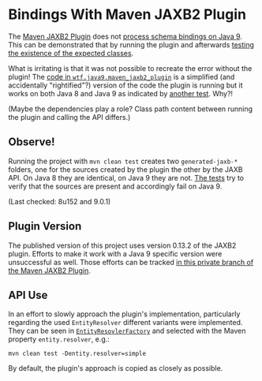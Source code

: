 # Bindings With Maven JAXB2 Plugin

The [Maven JAXB2 Plugin](https://github.com/highsource/maven-jaxb2-plugin) does not [process schema bindings on Java 9](https://github.com/highsource/maven-jaxb2-plugin/issues/120).
This can be demonstrated that by running the plugin and afterwards [testing the existence of the expected classes](src/test/java/wtf/java9/maven_jaxb2_plugin/JaxbPluginTest.java).

What is irritating is that it was not possible to recreate the error without the plugin!
The [code in `wtf.java9.maven_jaxb2_plugin`](src/main/java/wtf/java9/maven_jaxb2_plugin) is a simplified (and accidentally "rightified"?) version of the code the plugin is running but it works on both Java 8 and Java 9 as indicated by [another test](src/test/java/wtf/java9/maven_jaxb2_plugin/JaxbApiTest.java).
Why?!

(Maybe the dependencies play a role?
Class path content between running the plugin and calling the API differs.)

## Observe!

Running the project with `mvn clean test` creates two `generated-jaxb-*` folders, one for the sources created by the plugin the other by the JAXB API.
On Java 8 they are identical, on Java 9 they are not.
[The tests](src/test/java/wtf/java9/maven_jaxb2_plugin) try to verify that the sources are present and accordingly fail on Java 9.

(Last checked: 8u152 and 9.0.1)

## Plugin Version

The published version of this project uses version 0.13.2 of the JAXB2 plugin.
Efforts to make it work with a Java 9 specific version were unsuccessful as well.
Those efforts can be tracked [in this private branch of the Maven JAXB2 Plugin](https://github.com/nicolaiparlog/maven-jaxb2-plugin/tree/java-9).

## API Use

In an effort to slowly approach the plugin's implementation, particularly regarding the used `EntityResolver` different variants were implemented.
They can be seen in [`EntityResovlerFactory`](src/main/java/wtf/java9/maven_jaxb2_plugin/EntityResolverFactory.java) and selected with the Maven property `entity.resolver`, e.g.:

    mvn clean test -Dentity.resolver=simple

By default, the plugin's approach is copied as closely as possible.
